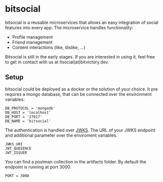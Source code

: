 # bitsocial

bitsocial is a reusable microservices that allows an easy integration of social features into every app.
The microservice handles functionality:

- Profile management
- Friend management
- Content interactions (like, dislike, ...)

Bitsocial is still in the early stages. If you are interested in using it, feel free to get in contact with us at itsocial(at)bitvictory.dev.

## Setup
bitsocial could be deployed as a docker or the solution of your choice. It pre requires a mongo database, that can be connected over the environment variables:
```
DB_PROTOCOL = 'mongodb'
DB_HOST = 'localhost'
DB_PORT = '27017'
DB_NAME = 'bitsocial'
```

The authentication is handled over [JWKS](https://datatracker.ietf.org/doc/html/rfc7517). The URL of your JWKS endpoint and additional parameter over the enviroment variables.
```
JWKS_URI
JWT_AUDIENCE
JWT_ISSUER
```


You can find a postman collection in the artifacts folder. By default the endpoint is running at port 3000.
```
PORT = 3000
```